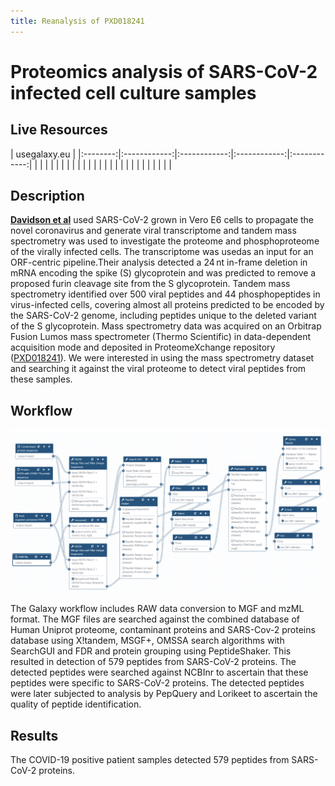 ```yaml
---
title: Reanalysis of PXD018241
---
```


# Proteomics analysis of SARS-CoV-2 infected cell culture samples

## Live Resources

| usegalaxy.eu |
|:--------:|:------------:|:------------:|:------------:|:------------:|
| <FlatShield label="Input data" message="view" href="https://usegalaxy.eu/u/pratikjagtap/h/pxd018241-inputs-for-pepquery-and-lorikeet-09022020-analysis" alt="Raw data" /> |
| <FlatShield label="PXD018241 history1" message="view" href="https://usegalaxy.eu/u/pratikjagtap/h/1pxd018241-dataset-collection-search-for-raw01and02-pepquery-and-lorikeet-analysis-09092020 " alt="Galaxy history" /> |
| <FlatShield label="PXD018241 history2" message="view" href="https://usegalaxy.eu/u/pratikjagtap/h/2pxd018241-dataset-collection-search-for-raw-3and4-pepquery-and-lorikeet-analysis " alt="Galaxy history" /> |
| <FlatShield label="PXD018241 history3" message="view" href="https://usegalaxy.eu/u/pratikjagtap/h/3pxd018241-dataset-collection-search-for-raw5and6-pepquery-and-lorikeet-analysis-09092020  " alt="Galaxy history" /> |
| <FlatShield label="PXD018241 history4" message="view" href="https://usegalaxy.eu/u/pratikjagtap/h/4pxd018241-dataset-collection-search-for-raw7-8-pepquery-and-lorikeet-analysis-09072020 " alt="Galaxy history" /> |
| <FlatShield label="PXD018241 history5" message="view" href="https://usegalaxy.eu/u/pratikjagtap/h/5pxd018241-dataset-collection-search-for-raw9and10-pepquery-and-lorikeet-analysis  " alt="Galaxy history" /> |
| <FlatShield label="PXD018241 history6" message="view" href="https://usegalaxy.eu/u/pratikjagtap/h/6pxd018241-search-for-raw-11-12-pepquery-and-lorikeet-analysis-09112020  " alt="Galaxy history" /> |
| <FlatShield label="PXD018241 history7" message="view" href="https://usegalaxy.eu/u/pratikjagtap/h/7pxd018241-dataset-collection-search-for-13and14-pepquery-and-lorikeet-analysis-09072020     " alt="Galaxy history" /> |
| <FlatShield label="PXD018241 history8" message="view" href="https://usegalaxy.eu/u/pratikjagtap/h/8apxd018241-search-for-raw15-pepquery-and-lorikeet-analysis-09102020   " alt="Galaxy history" /> |
| <FlatShield label="PXD018241 history9" message="view" href="https://usegalaxy.eu/u/pratikjagtap/h/8bpxd018241-dataset-search-for-raw-16-pepquery-and-lorikeet-analysis-09092020  " alt="Galaxy history" /> |
| <FlatShield label="PXD018241 history10" message="view" href="https://usegalaxy.eu/u/pratikjagtap/h/9pxd018241-dataset-collection-search-for-17and18-pepquery-and-lorikeet-analysis   " alt="Galaxy history" /> |
| <FlatShield label="PXD018241 history11" message="view" href="https://usegalaxy.eu/u/pratikjagtap/h/10pxd018241-dataset-collection-search-for-raw19and20-pepquery-and-lorikeet-analysis " alt="Galaxy history" /> |
| <FlatShield label="workflow" message="run" href="https://usegalaxy.eu/u/pratikjagtap/w/imported-single-dataset-pxd018241-workflow-for-pq-and-lk08222020" /> |


## Description

**[Davidson et al](https://genomemedicine.biomedcentral.com/articles/10.1186/s13073-020-00763-0)** used SARS-CoV-2 grown in Vero E6 cells to propagate the novel coronavirus and generate viral transcriptome and tandem mass spectrometry was used to investigate the proteome and phosphoproteome of the virally infected cells. The transcriptome was usedas an input for an ORF-centric pipeline.Their analysis detected a 24 nt in-frame deletion in mRNA encoding the spike (S) glycoprotein 
and was predicted to remove a proposed furin cleavage site from the S glycoprotein. Tandem mass spectrometry identified over 500 viral
peptides and 44 phosphopeptides in virus-infected cells, covering almost all proteins predicted to be encoded by the SARS-CoV-2 genome, 
including peptides unique to the deleted variant of the S glycoprotein. Mass spectrometry data was acquired on an Orbitrap Fusion Lumos mass spectrometer (Thermo Scientific) in data-dependent acquisition mode and deposited in ProteomeXchange repository ([PXD018241](ftp://ftp.pride.ebi.ac.uk/pride/data/archive/2020/03/PXD018241)). We were interested in using the mass spectrometry dataset and searching it against the viral proteome to detect viral peptides from these samples. 


## Workflow

![](./img/wf.png)

The Galaxy workflow includes RAW data conversion to MGF and mzML format. The MGF files are searched against the combined database of Human 
Uniprot proteome, contaminant proteins and SARS-Cov-2 proteins database using X!tandem, MSGF+, OMSSA search algorithms with SearchGUI and FDR 
and protein grouping using PeptideShaker. This resulted in detection of 579 peptides from SARS-CoV-2 proteins. The detected peptides were 
searched against NCBInr to ascertain that these peptides were specific to SARS-CoV-2 proteins. The detected peptides were later subjected 
to analysis by PepQuery and Lorikeet to ascertain the quality of peptide identification.

## Results

The COVID-19 positive patient samples detected 579 peptides from SARS-CoV-2 proteins.


